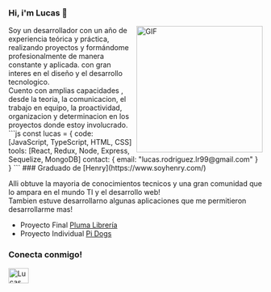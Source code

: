 ### Hi, i'm Lucas 👋

<img align="right" alt="GIF" height="250px" src="https://i.pinimg.com/originals/09/c6/29/09c62903beeba336dc9da76eb5c9a107.gif" />
Soy un desarrollador con un año de experiencia teórica y práctica, realizando proyectos y formándome profesionalmente de manera constante y aplicada. con gran interes en el diseño y el desarrollo tecnologico.
<br/>
Cuento con amplias capacidades , desde la teoria, la comunicacion, el trabajo en equipo, la proactividad, organizacion y determinacion en los proyectos donde estoy involucrado.
```js
const lucas = {
code: [JavaScript, TypeScript, HTML, CSS]
tools: [React, Redux, Node, Express, Sequelize, MongoDB]
contact: {
    email: "lucas.rodriguez.lr99@gmail.com"
  }
}
```
### Graduado de [Henry](https://www.soyhenry.com/)

Alli obtuve la mayoria de conocimientos tecnicos y una gran comunidad que lo ampara  en el mundo TI y el desarrollo web!
<br/>
Tambien estuve desarrollarno algunas aplicaciones que me permitieron desarrollarme mas!

- Proyecto Final [Pluma Librería](https://plumalibreria.vercel.app/)
- Proyecto Individual [Pi Dogs](https://github.com/Luckem67/PI-Dogs-main)

<h3 align="left">Conecta conmigo!</h3>
<p align="left">
<a href="https://www.linkedin.com/in/lucasrodriguez67/" target="blank"><img align="center" src="https://raw.githubusercontent.com/rahuldkjain/github-profile-readme-generator/master/src/images/icons/Social/linked-in-alt.svg" alt="Lucas Rodriguez" height="30" width="40" /></a>
</p>
